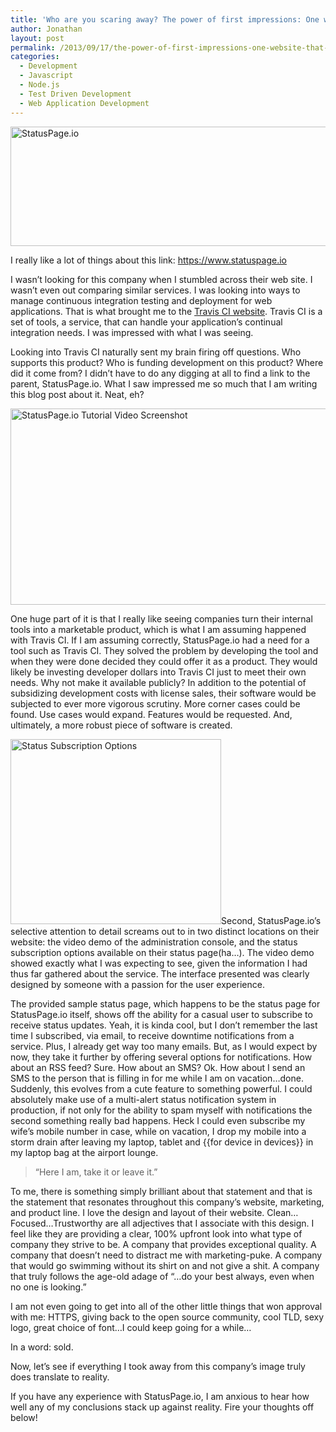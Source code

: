 ```yaml
---
title: 'Who are you scaring away? The power of first impressions: One website that totally nailed it for me'
author: Jonathan
layout: post
permalink: /2013/09/17/the-power-of-first-impressions-one-website-that-totally-nailed-it-for-me/
categories:
  - Development
  - Javascript
  - Node.js
  - Test Driven Development
  - Web Application Development
---
```

[<img class="aligncenter size-full wp-image-296" alt="StatusPage.io" src="http://jonathanporta.com/wp-content/uploads/2013/09/status-page-io.jpg" width="772" height="191" />][1]

I really like a lot of things about this link: <a title="StatusPage.io" href="https://www.statuspage.io" target="_blank">https://www.statuspage.io</a>

I wasn&#8217;t looking for this company when I stumbled across their web site. I wasn&#8217;t even out comparing similar services. I was looking into ways to manage continuous integration testing and deployment for web applications. That is what brought me to the <a title="Travis CI About Page" href="http://about.travis-ci.org" target="_blank">Travis CI website</a>. Travis CI is a set of tools, a service, that can handle your application&#8217;s continual integration needs. I was impressed with what I was seeing.

Looking into Travis CI naturally sent my brain firing off questions. Who supports this product? Who is funding development on this product? Where did it come from? I didn&#8217;t have to do any digging at all to find a link to the parent, StatusPage.io. What I saw impressed me so much that I am writing this blog post about it. Neat, eh?

[<img class="aligncenter size-full wp-image-292" alt="StatusPage.io Tutorial Video Screenshot" src="http://jonathanporta.com/wp-content/uploads/2013/09/status-page-tutorial-e1379472586905.png" width="650" height="314" />][2]

One huge part of it is that I really like seeing companies turn their internal tools into a marketable product, which is what I am assuming happened with Travis CI. If I am assuming correctly, StatusPage.io had a need for a tool such as Travis CI. They solved the problem by developing the tool and when they were done decided they could offer it as a product. They would likely be investing developer dollars into Travis CI just to meet their own needs. Why not make it available publicly? In addition to the potential of subsidizing development costs with license sales, their software would be subjected to ever more vigorous scrutiny. More corner cases could be found. Use cases would expand. Features would be requested. And, ultimately, a more robust piece of software is created.

[<img class="aligncenter size-full wp-image-290" alt="Status Subscription Options" src="http://jonathanporta.com/wp-content/uploads/2013/09/statuspage.io_.png" width="337" height="296" />][3]Second, StatusPage.io&#8217;s selective attention to detail screams out to in two distinct locations on their website: the video demo of the administration console, and the status subscription options available on their status page(ha&#8230;). The video demo showed exactly what I was expecting to see, given the information I had thus far gathered about the service. The interface presented was clearly designed by someone with a passion for the user experience.

The provided sample status page, which happens to be the status page for StatusPage.io itself, shows off the ability for a casual user to subscribe to receive status updates. Yeah, it is kinda cool, but I don&#8217;t remember the last time I subscribed, via email, to receive downtime notifications from a service. Plus, I already get way too many emails. But, as I would expect by now, they take it further by offering several options for notifications. How about an RSS feed? Sure. How about an SMS? Ok. How about I send an SMS to the person that is filling in for me while I am on vacation&#8230;done. Suddenly, this evolves from a cute feature to something powerful. I could absolutely make use of a multi-alert status notification system in production, if not only for the ability to spam myself with notifications the second something really bad happens. Heck I could even subscribe my wife&#8217;s mobile number in case, while on vacation, I drop my mobile into a storm drain after leaving my laptop, tablet and {{for device in devices}} in my laptop bag at the airport lounge.

> &#8220;Here I am, take it or leave it.&#8221;

To me, there is something simply brilliant about that statement and that is the statement that resonates throughout this company&#8217;s website, marketing, and product line. I love the design and layout of their website. Clean&#8230;Focused&#8230;Trustworthy are all adjectives that I associate with this design. I feel like they are providing a clear, 100% upfront look into what type of company they strive to be. A company that provides exceptional quality. A company that doesn&#8217;t need to distract me with marketing-puke. A company that would go swimming without its shirt on and not give a shit. A company that truly follows the age-old adage of &#8220;&#8230;do your best always, even when no one is looking.&#8221;

I am not even going to get into all of the other little things that won approval with me: HTTPS, giving back to the open source community, cool TLD, sexy logo, great choice of font&#8230;I could keep going for a while&#8230;

In a word: sold.

Now, let&#8217;s see if everything I took away from this company&#8217;s image truly does translate to reality.

If you have any experience with StatusPage.io, I am anxious to hear how well any of my conclusions stack up against reality. Fire your thoughts off below!

 [1]: http://jonathanporta.com/wp-content/uploads/2013/09/status-page-io.jpg
 [2]: http://jonathanporta.com/wp-content/uploads/2013/09/status-page-tutorial-e1379472586905.png
 [3]: http://jonathanporta.com/wp-content/uploads/2013/09/statuspage.io_.png
